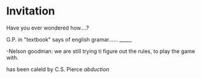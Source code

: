 # Invitation

Have you ever wondered how....?

G.P. in "textbook" says of english gramar...... \_\_\_\_\_

\-Nelson goodman: we are still trying ti figure out the rules, to play the game with.

has been caleld by C.S. Pierce _abduction_

